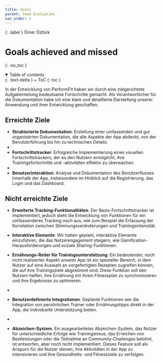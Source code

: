 ```yaml
---
title: Goals
parent: Team Evaluation
nav_order: 1
---
```


{: .label }
Ömer Öztürk

# Goals achieved and missed
{: .no_toc }

<details open markdown="block">
{: .text-delta }
<summary>Table of contents</summary>
+ ToC
{: toc }
</details>


In der Entwicklung von PerformFit haben wir durch eine zielgerichtete Aufgabenteilung bedeutsame Fortschritte gemacht. Als Verantwortlicher für die Dokumentation habe ich eine klare und detaillierte Darstellung unserer Anwendung und ihrer Entwicklung geschaffen.


## Erreichte Ziele


- **Strukturierte Dokumentation**: Erstellung einer umfassenden und gut organisierten Dokumentation, die alle Aspekte der App abdeckt, von der Benutzerführung bis hin zu technischen Details.
- 
- **Fortschrittstracker**: Erfolgreiche Implementierung eines visuellen Fortschrittstrackers, der es den Nutzern ermöglicht, ihre Trainingsfortschritte und -aktivitäten effektiv zu überwachen.
- 
- **Benutzerinteraktion**: Analyse und Dokumentation des Benutzerflusses innerhalb der App, insbesondere im Hinblick auf die Registrierung, das Login und das Dashboard.

## Nicht erreichte Ziele


- **Erweiterte Tracking-Funktionalitäten**: Der Basis-Fortschrittstracker ist implementiert, jedoch steht die Entwicklung von Funktionen für ein umfassenderes Tracking noch aus, wie zum Beispiel die Erfassung der Korrelation zwischen Stimmungsveränderungen und Trainingsintensität.
- **Interaktive Elemente**: Wir hatten geplant, interaktive Elemente einzuführen, die das Nutzerengagement steigern, wie Gamification-Herausforderungen und soziale Sharing-Funktionen.

- **Ernährungs-Reiter für Trainingsunterstützung**: Ein bedeutender, noch nicht realisierter Aspekt unserer App ist ein spezieller Bereich, in dem Nutzer auf eine Auswahl an vorgefertigten Rezepten zugreifen können, die auf ihre Trainingsziele abgestimmt sind. Diese Funktion soll den Nutzern helfen, ihre Ernährung mit ihrem Fitnessplan zu synchronisieren und ihre Ergebnisse zu optimieren.
- 
- **Benutzerdefinierte Integrationen**: Geplante Funktionen wie die Integration von persönlichen Trainer oder Ernährungstipps direkt in der App, die individuelle Unterstützung bieten.
- 
- **Abzeichen-System**: Ein ausgearbeitetes Abzeichen-System, das Nutzer für unterschiedliche Erfolge wie Trainingstreue, das Erreichen von Bestleistungen oder die Teilnahme an Community-Challenges belohnt, ist entworfen, aber noch nicht implementiert. Dieses Feature soll als Ansporn für die Nutzer dienen, ihre Aktivitäten in der App zu intensivieren und ihre Gesundheits- und Fitnessziele zu verfolgen.


